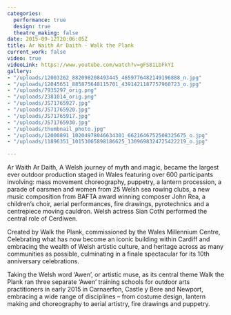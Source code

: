 ```yaml
---
categories:
  performance: true
  design: true
  theatre_making: false
date: 2015-09-12T20:06:05Z
title: Ar Waith Ar Daith - Walk the Plank
current_work: false
video: true
videoLink: https://www.youtube.com/watch?v=gFS81LbFkYI
gallery:
- "/uploads/12003262_882098208493445_4659776482149196888_n.jpg"
- "/uploads/12045651_885875648115701_4391421187757960723_o.jpg"
- "/uploads/7935297_orig.png"
- "/uploads/2381014_orig.png"
- "/uploads/JS71765927.jpg"
- "/uploads/JS71765920.jpg"
- "/uploads/JS71765917.jpg"
- "/uploads/JS71765930.jpg"
- "/uploads/thumbnail_photo.jpg"
- "/uploads/12000891_10204978046634301_6621646752508325675_o.jpg"
- "/uploads/11896351_10153065898186625_1309698324725422219_o.jpg"

---
```

Ar Waith Ar Daith, A Welsh journey of myth and magic, became the largest ever outdoor production staged in Wales featuring over 600 participants involving: mass movement choreography, puppetry, a lantern procession, a parade of oarsmen and women from 25 Welsh sea rowing clubs, a new music composition from BAFTA award winning composer John Rea, a children’s choir, aerial performances, fire drawings, pyrotechnics and a centrepiece moving cauldron. Welsh actress Sian Cothi performed the central role of Cerdiwen.

Created by Walk the Plank, commissioned by the Wales Millennium Centre,  Celebrating what has now become an iconic building within Cardiff and embracing the wealth of Welsh artistic culture, and heritage across as many communities as possible, culminating in a finale spectacular for its 10th anniversary celebrations. 

Taking the Welsh word ‘Awen’, or artistic muse, as its central theme Walk the Plank ran three separate ‘Awen’ training schools for outdoor arts practitioners in early 2015 in Carnaerfon, Castle y Bere and Newport, embracing a wide range of disciplines – from costume design, lantern making and choreography to aerial artistry, fire drawings and puppetry.